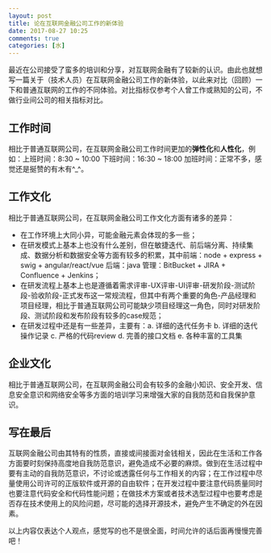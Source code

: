 ```yaml
---
layout: post
title: 论在互联网金融公司工作的新体验
date: 2017-08-27 10:25
comments: true
categories: [水]
---
```


最近在公司接受了蛮多的培训和分享，对互联网金融有了较新的认识。由此也就想写一篇关于（技术人员）在互联网金融公司工作的新体验，以此来对比（回顾）一下和普通互联网的工作的不同体验。对比指标仅参考个人曾工作或熟知的公司，不做行业间公司的相关指标对比。

## 工作时间

相比于普通互联网公司，在互联网金融公司工作时间更加的**弹性化**和**人性化**，例如：上班时间：8:30 ~ 10:00 下班时间：16:30 ~ 18:00 加班时间：正常不多，感觉还是挻赞的有木有^_^。

## 工作文化

相比于普通互联网公司，在互联网金融公司工作文化方面有诸多的差异：

- 在工作环境上大同小异，可能金融元素会体现的多一些；
- 在研发模式上基本上也没有什么差别，但在敏捷迭代、前后端分离、持续集成、数据分析和数据安全等方面有较多的积累，其中前端：node + express + swig + angular/react/vue 后端：java 管理：BitBucket + JIRA + Confluence + Jenkins；
- 在研发流程上基本上也是遵循着需求评审-UX评审-UI评审-研发阶段-测试阶段-验收阶段-正式发布这一常规流程，但其中有两个重要的角色-产品经理和项目经理，相比于普通互联网公司可能缺少项目经理这一角色，同时对研发阶段、测试阶段和发布阶段有较多的case规范；
- 在研发过程中还是有一些差异，主要有：a. 详细的迭代任务卡 b. 详细的迭代操作记录 c. 严格的代码review d. 完善的接口文档 e. 各种丰富的工具集

<!--more-->

## 企业文化

相比于普通互联网公司，在互联网金融公司会有较多的金融小知识、安全开发、信息安全意识和网络安全等多方面的培训学习来增强大家的自我防范和自我保护意识。

## 写在最后

互联网金融公司由其特有的性质，直接或间接面对金钱相关，因此在生活和工作各方面要时刻保持高度地自我防范意识，避免造成不必要的麻烦。做到在生活过程中要有主动的自我防范意识，不讨论或透露任何与工作相关的内容；在工作过程中尽量使用公司许可的正版软件或开源的自由软件；在开发过程中要注意代码质量同时也要注意代码安全和代码性能问题；在做技术方案或者技术选型过程中也要考虑是否存在技术使用上的风险问题，尽可能的选择开源技术，避免产生不确定的外在因素。

以上内容仅表达个人观点，感觉写的也不是很全面，时间允许的话后面再慢慢完善吧！